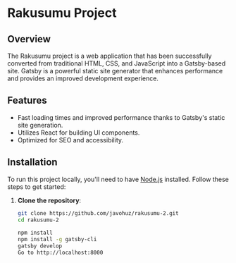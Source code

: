 # Rakusumu Project

## Overview

The Rakusumu project is a web application that has been successfully converted from traditional HTML, CSS, and JavaScript into a Gatsby-based site. Gatsby is a powerful static site generator that enhances performance and provides an improved development experience.

## Features

- Fast loading times and improved performance thanks to Gatsby's static site generation.
- Utilizes React for building UI components.
- Optimized for SEO and accessibility.

## Installation

To run this project locally, you'll need to have [Node.js](https://nodejs.org/) installed. Follow these steps to get started:

1. **Clone the repository**:
   ```bash
   git clone https://github.com/javohuz/rakusumu-2.git
   cd rakusumu-2
  
   npm install
   npm install -g gatsby-cli
   gatsby develop
   Go to http://localhost:8000 

